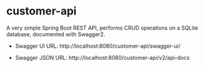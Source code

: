 # customer-api

A very simple Spring Boot REST API, performs CRUD operations on a SQLite database, documented with Swagger2.

* Swagger UI URL: http://localhost:8080/customer-api/swagger-ui/

* Swagger JSON URL: http://localhost:8080/customer-api/v2/api-docs



